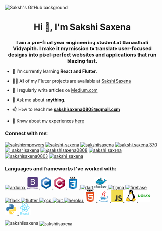 ![Sakshi's GitHub background](https://user-images.githubusercontent.com/68650106/122827301-ce082380-d301-11eb-8848-f12594c2067d.jpg)
<h1 align="center">Hi 👋, I'm Sakshi Saxena</h1>
<h3 align="center">I am a pre-final year engineering student at Banasthali Vidyapith. I make it my mission to translate user-focused designs into pixel-perfect websites and applications that run blazing fast.</h3>

- 🌱 I’m currently learning **React and Flutter.**

- 👨‍💻 All of my Flutter projects are available at [Sakshi Saxena](https://sakshiisaxena.github.io/)

- 📝 I regularly write articles on [Medium.com](https://medium.com/@Sakshi_Saxena)

- 💬 Ask me about **anything.**

- 📫 How to reach me **sakshisaxena0808@gmail.com**

- 📄 Know about my experiences [here](https://drive.google.com/file/d/1pyd3NuZKa-O82Obj4qHV1KD8vS-sGbux/view)

<h3 align="left">Connect with me:</h3>
<p align="left">
<a href="https://twitter.com/sakshiempowers" target="blank"><img align="center" src="https://raw.githubusercontent.com/rahuldkjain/github-profile-readme-generator/master/src/images/icons/Social/twitter.svg" alt="sakshiempowers" height="30" width="40" /></a>
<a href="https://linkedin.com/in/sakshi-saxena" target="blank"><img align="center" src="https://raw.githubusercontent.com/rahuldkjain/github-profile-readme-generator/master/src/images/icons/Social/linked-in-alt.svg" alt="sakshi-saxena" height="30" width="40" /></a>
<a href="https://codesandbox.com/sakshiisaxena" target="blank"><img align="center" src="https://cdn.jsdelivr.net/npm/simple-icons@3.0.1/icons/codesandbox.svg" alt="sakshiisaxena" height="30" width="40" /></a>
<a href="https://fb.com/sakshi.saxena.370" target="blank"><img align="center" src="https://raw.githubusercontent.com/rahuldkjain/github-profile-readme-generator/master/src/images/icons/Social/facebook.svg" alt="sakshi.saxena.370" height="30" width="40" /></a>
<a href="https://instagram.com/_sakshisaxena" target="blank"><img align="center" src="https://raw.githubusercontent.com/rahuldkjain/github-profile-readme-generator/master/src/images/icons/Social/instagram.svg" alt="_sakshisaxena" height="30" width="40" /></a>
<a href="https://medium.com/@sakshisaxena0808" target="blank"><img align="center" src="https://raw.githubusercontent.com/rahuldkjain/github-profile-readme-generator/master/src/images/icons/Social/medium.svg" alt="@sakshisaxena0808" height="30" width="40" /></a>
<a href="https://www.youtube.com/c/sakshi saxena" target="blank"><img align="center" src="https://raw.githubusercontent.com/rahuldkjain/github-profile-readme-generator/master/src/images/icons/Social/youtube.svg" alt="sakshi saxena" height="30" width="40" /></a>
<a href="https://www.hackerrank.com/sakshisaxena0808" target="blank"><img align="center" src="https://raw.githubusercontent.com/rahuldkjain/github-profile-readme-generator/master/src/images/icons/Social/hackerrank.svg" alt="sakshisaxena0808" height="30" width="40" /></a>
<a href="https://www.leetcode.com/sakshi_saxena" target="blank"><img align="center" src="https://raw.githubusercontent.com/rahuldkjain/github-profile-readme-generator/master/src/images/icons/Social/leet-code.svg" alt="sakshi_saxena" height="30" width="40" /></a>
</p>

<h3 align="left">Languages and frameworks I've worked with:</h3>
<p align="left"> <a href="https://www.arduino.cc/" target="_blank"> <img src="https://cdn.worldvectorlogo.com/logos/arduino-1.svg" alt="arduino" width="40" height="40"/> </a> <a href="https://getbootstrap.com" target="_blank"> <img src="https://raw.githubusercontent.com/devicons/devicon/master/icons/bootstrap/bootstrap-plain-wordmark.svg" alt="bootstrap" width="40" height="40"/> </a> <a href="https://www.cprogramming.com/" target="_blank"> <img src="https://raw.githubusercontent.com/devicons/devicon/master/icons/c/c-original.svg" alt="c" width="40" height="40"/> </a> <a href="https://www.w3schools.com/cpp/" target="_blank"> <img src="https://raw.githubusercontent.com/devicons/devicon/master/icons/cplusplus/cplusplus-original.svg" alt="cplusplus" width="40" height="40"/> </a> <a href="https://www.w3schools.com/css/" target="_blank"> <img src="https://raw.githubusercontent.com/devicons/devicon/master/icons/css3/css3-original-wordmark.svg" alt="css3" width="40" height="40"/> </a> <a href="https://dart.dev" target="_blank"> <img src="https://www.vectorlogo.zone/logos/dartlang/dartlang-icon.svg" alt="dart" width="40" height="40"/> </a> <a href="https://www.docker.com/" target="_blank"> <img src="https://raw.githubusercontent.com/devicons/devicon/master/icons/docker/docker-original-wordmark.svg" alt="docker" width="40" height="40"/> </a> <a href="https://www.figma.com/" target="_blank"> <img src="https://www.vectorlogo.zone/logos/figma/figma-icon.svg" alt="figma" width="40" height="40"/> </a> <a href="https://firebase.google.com/" target="_blank"> <img src="https://www.vectorlogo.zone/logos/firebase/firebase-icon.svg" alt="firebase" width="40" height="40"/> </a> <a href="https://flask.palletsprojects.com/" target="_blank"> <img src="https://www.vectorlogo.zone/logos/pocoo_flask/pocoo_flask-icon.svg" alt="flask" width="40" height="40"/> </a> <a href="https://flutter.dev" target="_blank"> <img src="https://www.vectorlogo.zone/logos/flutterio/flutterio-icon.svg" alt="flutter" width="40" height="40"/> </a> <a href="https://cloud.google.com" target="_blank"> <img src="https://www.vectorlogo.zone/logos/google_cloud/google_cloud-icon.svg" alt="gcp" width="40" height="40"/> </a> <a href="https://git-scm.com/" target="_blank"> <img src="https://www.vectorlogo.zone/logos/git-scm/git-scm-icon.svg" alt="git" width="40" height="40"/> </a> <a href="https://heroku.com" target="_blank"> <img src="https://www.vectorlogo.zone/logos/heroku/heroku-icon.svg" alt="heroku" width="40" height="40"/> </a> <a href="https://www.w3.org/html/" target="_blank"> <img src="https://raw.githubusercontent.com/devicons/devicon/master/icons/html5/html5-original-wordmark.svg" alt="html5" width="40" height="40"/> </a> <a href="https://www.java.com" target="_blank"> <img src="https://raw.githubusercontent.com/devicons/devicon/master/icons/java/java-original.svg" alt="java" width="40" height="40"/> </a> <a href="https://developer.mozilla.org/en-US/docs/Web/JavaScript" target="_blank"> <img src="https://raw.githubusercontent.com/devicons/devicon/master/icons/javascript/javascript-original.svg" alt="javascript" width="40" height="40"/> </a> <a href="https://www.linux.org/" target="_blank"> <img src="https://raw.githubusercontent.com/devicons/devicon/master/icons/linux/linux-original.svg" alt="linux" width="40" height="40"/> </a> <a href="https://www.nginx.com" target="_blank"> <img src="https://raw.githubusercontent.com/devicons/devicon/master/icons/nginx/nginx-original.svg" alt="nginx" width="40" height="40"/> </a> <a href="https://www.python.org" target="_blank"> <img src="https://raw.githubusercontent.com/devicons/devicon/master/icons/python/python-original.svg" alt="python" width="40" height="40"/> </a> <a href="https://reactjs.org/" target="_blank"> <img src="https://raw.githubusercontent.com/devicons/devicon/master/icons/react/react-original-wordmark.svg" alt="react" width="40" height="40"/> </a> </p>

<p><img align="left" src="https://github-readme-stats.vercel.app/api/top-langs?username=sakshiisaxena&show_icons=true&locale=en&layout=compact" alt="sakshiisaxena" /></p>

<p>&nbsp;<img align="center" src="https://github-readme-stats.vercel.app/api?username=sakshiisaxena&show_icons=true&locale=en" alt="sakshiisaxena" /></p>

